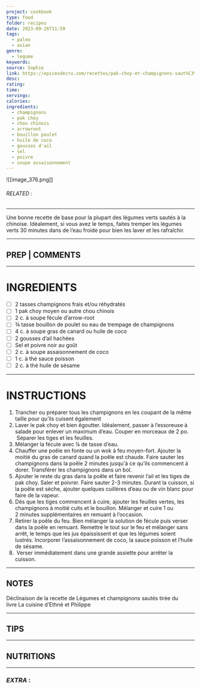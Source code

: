 ```yaml
---
project: cookbook
type: food
folder: recipes
date: 2023-09-26T11:59
tags:
  - paleo
  - asian
genre:
  - legume
keywords: 
source: Sophie
link: https://epicesdecru.com/recettes/pak-choy-et-champignons-saut%C3%A9s
desc: 
rating: 
time: 
servings: 
calories: 
ingredients:
  - champignons
  - pak choy
  - chou chinois
  - arrowroot
  - bouillon poulet
  - huile de coco
  - gousses d'ail
  - sel
  - poivre
  - soupe assaisonnement
---
```


![[image_376.png]]
###### *RELATED* : 
---
Une bonne recette de base pour la plupart des légumes verts sautés à la chinoise. Idéalement, si vous avez le temps, faites tremper les légumes verts 30 minutes dans de l’eau froide pour bien les laver et les rafraîchir.

---
## PREP | COMMENTS



---
# INGREDIENTS

- [ ] 2 tasses champignons frais et/ou réhydratés
- [ ] 1 pak choy moyen ou autre chou chinois
- [ ] 2 c. à soupe fécule d’arrow-root
- [ ] ¾ tasse bouillon de poulet ou eau de trempage de champignons
- [ ] 4 c. à soupe gras de canard ou huile de coco
- [ ] 2 gousses d’ail hachées
- [ ] Sel et poivre noir au goût
- [ ] 2 c. à soupe assaisonnement de coco
- [ ] 1 c. à thé sauce poisson
- [ ] 2 c. à thé huile de sésame

---
# INSTRUCTIONS

1. Trancher ou préparer tous les champignons en les coupant de la même taille pour qu’ils cuisent également
2. Laver le pak choy et bien égoutter. Idéalement, passer à l’essoreuse à salade pour enlever un maximum d’eau. Couper en morceaux de 2 po.  Séparer les tiges et les feuilles.
3. Mélanger la fécule avec ¼ de tasse d’eau.    
4. Chauffer une poêle en fonte ou un wok à feu moyen-fort. Ajouter la moitié du gras de canard quand la poêle est chaude. Faire sauter les champignons dans la poêle 2 minutes jusqu'à ce qu’ils commencent à dorer. Transférer les champignons dans un bol.
5. Ajouter le reste du gras dans la poêle et faire revenir l’ail et les tiges de pak choy. Saler et poivrer. Faire sauter 2-3 minutes. Durant la cuisson, si la poêle est sèche, ajouter quelques cuillères d’eau ou de vin blanc pour faire de la vapeur.
6. Dès que les tiges commencent à cuire, ajouter les feuilles vertes, les champignons à moitié cuits et le bouillon. Mélanger et cuire 1 ou 2 minutes supplémentaires en remuant à l’occasion.
7. Retirer la poêle du feu. Bien mélanger la solution de fécule puis verser dans la poêle en remuant. Remettre le tout sur le feu et mélanger sans arrêt, le temps que les jus épaississent et que les légumes soient lustrés. Incorporer l’assaisonnement de coco, la sauce poisson et l’huile de sésame.
8.  Verser immédiatement dans une grande assiette pour arrêter la cuisson.

---
## NOTES

Déclinaison de la recette de Légumes et champignons sautés tirée du livre La cuisine d’Ethné et Philippe

---
## TIPS



---
## NUTRITIONS



---
### *EXTRA* :



